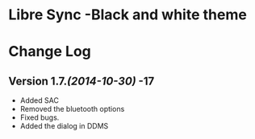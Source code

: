 Libre Sync -Black and white theme
==========


 Change Log
==========

Version 1.7.*(2014-10-30)* -17
----------------------------

* Added SAC
* Removed the bluetooth options
* Fixed bugs.
* Added the dialog in DDMS


